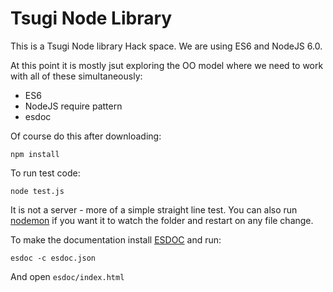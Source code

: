 Tsugi Node Library
==================

This is a Tsugi Node library Hack space.  We are using ES6 and NodeJS 6.0.

At this point it is mostly jsut exploring the OO model where we need to work
with all of these simultaneously:

* ES6
* NodeJS require pattern 
* esdoc

Of course do this after downloading:

    npm install

To run test code:

    node test.js

It is not a server - more of a simple straight line test.   You can
also run [nodemon](https://www.npmjs.com/package/nodemon) if you want it 
to watch the folder and restart on any file change.

To make the documentation install [ESDOC](http://esdoc.org) and run:

    esdoc -c esdoc.json

And open `esdoc/index.html`

